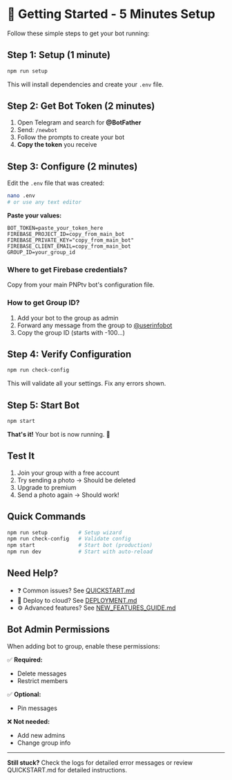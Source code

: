 # 🚀 Getting Started - 5 Minutes Setup

Follow these simple steps to get your bot running:

## Step 1: Setup (1 minute)

```bash
npm run setup
```

This will install dependencies and create your `.env` file.

## Step 2: Get Bot Token (2 minutes)

1. Open Telegram and search for **@BotFather**
2. Send: `/newbot`
3. Follow the prompts to create your bot
4. **Copy the token** you receive

## Step 3: Configure (2 minutes)

Edit the `.env` file that was created:

```bash
nano .env
# or use any text editor
```

**Paste your values:**

```env
BOT_TOKEN=paste_your_token_here
FIREBASE_PROJECT_ID=copy_from_main_bot
FIREBASE_PRIVATE_KEY="copy_from_main_bot"
FIREBASE_CLIENT_EMAIL=copy_from_main_bot
GROUP_ID=your_group_id
```

### Where to get Firebase credentials?

Copy from your main PNPtv bot's configuration file.

### How to get Group ID?

1. Add your bot to the group as admin
2. Forward any message from the group to [@userinfobot](https://t.me/userinfobot)
3. Copy the group ID (starts with -100...)

## Step 4: Verify Configuration

```bash
npm run check-config
```

This will validate all your settings. Fix any errors shown.

## Step 5: Start Bot

```bash
npm start
```

**That's it!** Your bot is now running. 🎉

## Test It

1. Join your group with a free account
2. Try sending a photo → Should be deleted
3. Upgrade to premium
4. Send a photo again → Should work!

## Quick Commands

```bash
npm run setup          # Setup wizard
npm run check-config   # Validate config
npm start              # Start bot (production)
npm run dev            # Start with auto-reload
```

## Need Help?

- ❓ Common issues? See [QUICKSTART.md](QUICKSTART.md)
- 🚀 Deploy to cloud? See [DEPLOYMENT.md](DEPLOYMENT.md)
- ⚙️ Advanced features? See [NEW_FEATURES_GUIDE.md](NEW_FEATURES_GUIDE.md)

## Bot Admin Permissions

When adding bot to group, enable these permissions:

✅ **Required:**
- Delete messages
- Restrict members

✅ **Optional:**
- Pin messages

❌ **Not needed:**
- Add new admins
- Change group info

---

**Still stuck?** Check the logs for detailed error messages or review QUICKSTART.md for detailed instructions.
